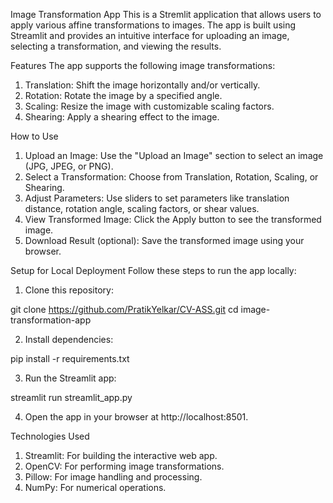 Image Transformation App
This is a Stremlit application that allows users to apply various affine transformations to images. The app is built using Streamlit and provides an intuitive interface for uploading an image, selecting a transformation, and viewing the results.

Features
The app supports the following image transformations:

1. Translation: Shift the image horizontally and/or vertically.
2. Rotation: Rotate the image by a specified angle.
3. Scaling: Resize the image with customizable scaling factors.
4. Shearing: Apply a shearing effect to the image.

How to Use
1. Upload an Image: Use the "Upload an Image" section to select an image (JPG, JPEG, or PNG).
2. Select a Transformation: Choose from Translation, Rotation, Scaling, or Shearing.
3. Adjust Parameters: Use sliders to set parameters like translation distance, rotation angle, scaling factors, or shear values.
4. View Transformed Image: Click the Apply button to see the transformed image.
5. Download Result (optional): Save the transformed image using your browser.

Setup for Local Deployment
Follow these steps to run the app locally:

1. Clone this repository:

git clone https://github.com/PratikYelkar/CV-ASS.git
cd image-transformation-app

2. Install dependencies:

 pip install -r requirements.txt

3. Run the Streamlit app:

 streamlit run streamlit_app.py

4. Open the app in your browser at http://localhost:8501.

Technologies Used
1. Streamlit: For building the interactive web app.
2. OpenCV: For performing image transformations.
3. Pillow: For image handling and processing.
4. NumPy: For numerical operations.





